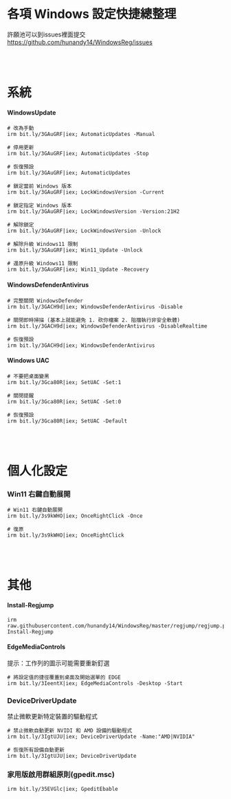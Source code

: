 各項 Windows 設定快捷總整理  
===

許願池可以到issues裡面提交  
https://github.com/hunandy14/WindowsReg/issues

<br><br>

# 系統
#### WindowsUpdate

```
# 改為手動
irm bit.ly/3GAuGRF|iex; AutomaticUpdates -Manual

# 停用更新
irm bit.ly/3GAuGRF|iex; AutomaticUpdates -Stop

# 恢復預設
irm bit.ly/3GAuGRF|iex; AutomaticUpdates
```

```
# 鎖定當前 Windows 版本
irm bit.ly/3GAuGRF|iex; LockWindowsVersion -Current

# 鎖定指定 Windows 版本
irm bit.ly/3GAuGRF|iex; LockWindowsVersion -Version:21H2

# 解除鎖定
irm bit.ly/3GAuGRF|iex; LockWindowsVersion -Unlock
```

```
# 解除升級 Windows11 限制
irm bit.ly/3GAuGRF|iex; Win11_Update -Unlock

# 還原升級 Windows11 限制
irm bit.ly/3GAuGRF|iex; Win11_Update -Recovery
```

#### WindowsDefenderAntivirus

```
# 完整關閉 WindowsDefender
irm bit.ly/3GACH9d|iex; WindowsDefenderAntivirus -Disable

# 關閉即時掃描 (基本上就能避免 1. 砍你檔案 2. 阻擋執行非安全軟體)
irm bit.ly/3GACH9d|iex; WindowsDefenderAntivirus -DisableRealtime

# 恢復預設
irm bit.ly/3GACH9d|iex; WindowsDefenderAntivirus

```

#### Windows UAC
```
# 不要把桌面變黑
irm bit.ly/3Gca80R|iex; SetUAC -Set:1

# 關閉提醒
irm bit.ly/3Gca80R|iex; SetUAC -Set:0

# 恢復預設
irm bit.ly/3Gca80R|iex; SetUAC -Default

```

<br><br>

# 個人化設定
### Win11 右鍵自動展開
```
# Win11 右鍵自動展開
irm bit.ly/3s9kWHO|iex; OnceRightClick -Once

# 復原
irm bit.ly/3s9kWHO|iex; OnceRightClick
```

<br><br>

# 其他
#### Install-Regjump
```
irm raw.githubusercontent.com/hunandy14/WindowsReg/master/regjump/regjump.ps1|iex; Install-Regjump
```

#### EdgeMediaControls
提示：工作列的圖示可能需要重新釘選  

```
# 將設定值的捷徑覆蓋到桌面及開始選單的 EDGE
irm bit.ly/3IeentX|iex; EdgeMediaControls -Desktop -Start

```

### DeviceDriverUpdate
禁止微軟更新特定裝置的驅動程式  

```
# 禁止微軟自動更新 NVIDI 和 AMD 設備的驅動程式
irm bit.ly/3IgtUJU|iex; DeviceDriverUpdate -Name:"AMD|NVIDIA"

# 恢復所有設備自動更新
irm bit.ly/3IgtUJU|iex; DeviceDriverUpdate
```

### 家用版啟用群組原則(gpedit.msc)
```
irm bit.ly/35EVGlc|iex; GpeditEbable
```
